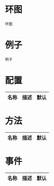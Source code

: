 # 环图

```
环图
```

# 例子

```
例子
```

# 配置
|名称|描述|默认|
|-|-|-|

# 方法
|名称|描述|默认|
|-|-|-|

# 事件
|名称|描述|默认|
|-|-|-|
